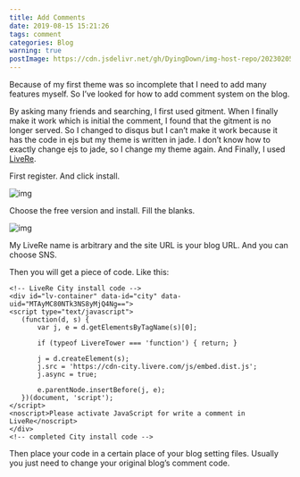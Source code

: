 ```yaml
---
title: Add Comments
date: 2019-08-15 15:21:26
tags: comment
categories: Blog
warning: true
postImage: https://cdn.jsdelivr.net/gh/DyingDown/img-host-repo/202302051646410.jpg
---
```


Because of my first theme was so incomplete that I need to add many features myself. So I’ve looked for how to add comment system on the blog.

<!--more-->

By asking many friends and searching, I first used gitment. When I finally make it work which is initial the comment, I found that the gitment is no longer served. So I changed to disqus but I can’t make it work because it has the code in ejs but my theme is written in jade. I don’t know how to exactly change ejs to jade, so I change my theme again. And Finally, I used [LiveRe](https://dyingdown.github.io/2019/08/15/Add-Comments/[https://www.livere.com](https://www.livere.com/)).

First register. And click install.

![img](https://s2.ax1x.com/2019/08/15/mVf9Z8.png)

Choose the free version and install. Fill the blanks.

![img](https://s2.ax1x.com/2019/08/15/mVf1JJ.png)

My LiveRe name is arbitrary and the site URL is your blog URL. And you can choose SNS.

Then you will get a piece of code. Like this:

```
<!-- LiveRe City install code -->
<div id="lv-container" data-id="city" data-uid="MTAyMC80NTk3NS8yMjQ4Ng==">
<script type="text/javascript">
   (function(d, s) {
       var j, e = d.getElementsByTagName(s)[0];

       if (typeof LivereTower === 'function') { return; }

       j = d.createElement(s);
       j.src = 'https://cdn-city.livere.com/js/embed.dist.js';
       j.async = true;

       e.parentNode.insertBefore(j, e);
   })(document, 'script');
</script>
<noscript>Please activate JavaScript for write a comment in LiveRe</noscript>
</div>
<!-- completed City install code -->
```

Then place your code in a certain place of your blog setting files. Usually you just need to change your original blog’s comment code.